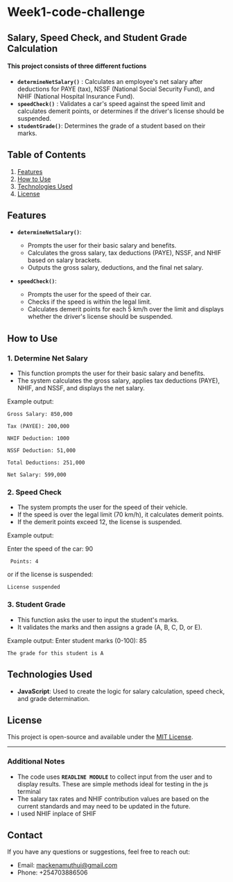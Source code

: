 # Week1-code-challenge
## Salary, Speed Check, and Student Grade Calculation

#### This project consists of three different fuctions

- **`determineNetSalary()`** :
 Calculates an employee's net salary after deductions for PAYE (tax), NSSF (National Social Security Fund), and NHIF (National Hospital Insurance Fund).
- **`speedCheck()`** :
Validates a car's speed against the speed limit and calculates demerit points, or determines if the driver's license should be suspended.
- **`studentGrade()`**:
 Determines the grade of a student based on their marks.

 ## Table of Contents
1. [Features](#features)
2. [How to Use](#how-to-use)
3. [Technologies Used](#technologies-used)
4. [License](#license)

## Features

- **`determineNetSalary()`**: 
  - Prompts the user for their basic salary and benefits.
  - Calculates the gross salary, tax deductions (PAYE), NSSF, and NHIF based on salary brackets.
  - Outputs the gross salary, deductions, and the final net salary.
  
- **`speedCheck()`**: 
  - Prompts the user for the speed of their car.
  - Checks if the speed is within the legal limit.
  - Calculates demerit points for each 5 km/h over the limit and displays whether the driver's license should be suspended.
  
## How to Use
### 1. **Determine Net Salary**
   - This function prompts the user for their basic salary and benefits.
   - The system calculates the gross salary, applies tax deductions (PAYE), NHIF, and NSSF, and displays the net salary.

   Example output:

    Gross Salary: 850,000 

    Tax (PAYEE): 200,000 

    NHIF Deduction: 1000 

    NSSF Deduction: 51,000 

    Total Deductions: 251,000

    Net Salary: 599,000

### 2. **Speed Check**
- The system prompts the user for the speed of their vehicle.
- If the speed is over the legal limit (70 km/h), it calculates demerit points.
- If the demerit points exceed 12, the license is suspended.


Example output:
   
Enter the speed of the car: 90
    
     Points: 4

or if the license is suspended:

    License suspended

### 3. **Student Grade**
- This function asks the user to input the student's marks.
- It validates the marks and then assigns a grade (A, B, C, D, or E).

Example output:
Enter student marks (0-100): 85

    The grade for this student is A

## Technologies Used

- **JavaScript**: Used to create the logic for salary calculation, speed check, and grade determination.

## License

This project is open-source and available under the [MIT License](LICENSE).

---

### Additional Notes

- The code uses **`READLINE MODULE`** to collect input from the user  and to display results. These are simple methods ideal for testing in the js terminal 
- The salary tax rates and NHIF contribution values are based on the current standards and may need to be updated in the future.
- I used NHIF inplace of SHIF

## Contact

If you have any questions or suggestions, feel free to reach out:

- Email: mackenamuthui@gmail.com
- Phone: +254703886506
